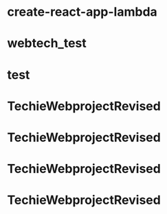 # create-react-app-lambda
# webtech_test
# test
# TechieWebprojectRevised
# TechieWebprojectRevised
# TechieWebprojectRevised
# TechieWebprojectRevised
